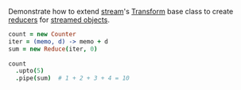 Demonstrate how to extend [stream](http://nodejs.org/api/stream.html)'s 
[Transform](http://nodejs.org/api/stream.html#stream_class_stream_transform) 
base class to create [reducers](http://underscorejs.org/#reduce) for [streamed objects](http://nodejs.org/api/stream.html#stream_object_mode).

```coffeescript
count = new Counter
iter = (memo, d) -> memo + d
sum = new Reduce(iter, 0)
 
count
  .upto(5)
  .pipe(sum)  # 1 + 2 + 3 + 4 = 10

```
